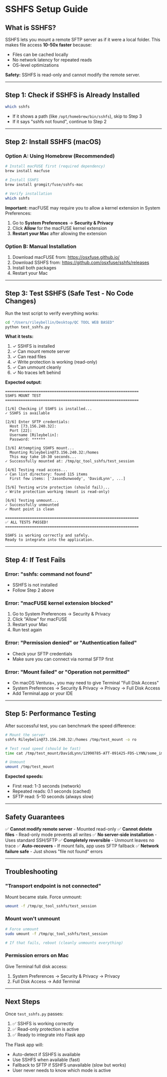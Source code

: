 # SSHFS Setup Guide

## What is SSHFS?

SSHFS lets you mount a remote SFTP server as if it were a local folder. This makes file access **10-50x faster** because:
- Files can be cached locally
- No network latency for repeated reads
- OS-level optimizations

**Safety:** SSHFS is read-only and cannot modify the remote server.

---

## Step 1: Check if SSHFS is Already Installed

```bash
which sshfs
```

- If it shows a path (like `/opt/homebrew/bin/sshfs`), skip to Step 3
- If it says "sshfs not found", continue to Step 2

---

## Step 2: Install SSHFS (macOS)

### Option A: Using Homebrew (Recommended)

```bash
# Install macFUSE first (required dependency)
brew install macfuse

# Install SSHFS
brew install gromgit/fuse/sshfs-mac

# Verify installation
which sshfs
```

**Important:** macFUSE may require you to allow a kernel extension in System Preferences:
1. Go to **System Preferences** → **Security & Privacy**
2. Click **Allow** for the macFUSE kernel extension
3. **Restart your Mac** after allowing the extension

### Option B: Manual Installation

1. Download macFUSE from: https://osxfuse.github.io/
2. Download SSHFS from: https://github.com/osxfuse/sshfs/releases
3. Install both packages
4. Restart your Mac

---

## Step 3: Test SSHFS (Safe Test - No Code Changes)

Run the test script to verify everything works:

```bash
cd "/Users/rileybellin/Desktop/QC TOOL WEB BASED"
python test_sshfs.py
```

**What it tests:**
1. ✓ SSHFS is installed
2. ✓ Can mount remote server
3. ✓ Can read files
4. ✓ Write protection is working (read-only)
5. ✓ Can unmount cleanly
6. ✓ No traces left behind

**Expected output:**
```
============================================================
SSHFS MOUNT TEST
============================================================

[1/6] Checking if SSHFS is installed...
✓ SSHFS is available

[2/6] Enter SFTP credentials:
  Host [73.156.240.32]:
  Port [22]:
  Username [Rileybelin]:
  Password: ******

[3/6] Attempting SSHFS mount...
  Mounting Rileybelin@73.156.240.32:/homes
  This may take 10-30 seconds...
✓ Successfully mounted at: /tmp/qc_tool_sshfs/test_session

[4/6] Testing read access...
✓ Can list directory: found 115 items
  First few items: ['JasonDunwoody', 'DavidLynn', ...]

[5/6] Testing write protection (should fail)...
✓ Write protection working (mount is read-only)

[6/6] Testing unmount...
✓ Successfully unmounted
✓ Mount point is clean

============================================================
✅ ALL TESTS PASSED!
============================================================

SSHFS is working correctly and safely.
Ready to integrate into the application.
```

---

## Step 4: If Test Fails

### Error: "sshfs: command not found"
- SSHFS is not installed
- Follow Step 2 above

### Error: "macFUSE kernel extension blocked"
1. Go to System Preferences → Security & Privacy
2. Click "Allow" for macFUSE
3. Restart your Mac
4. Run test again

### Error: "Permission denied" or "Authentication failed"
- Check your SFTP credentials
- Make sure you can connect via normal SFTP first

### Error: "Mount failed" or "Operation not permitted"
- On macOS Ventura+, you may need to give Terminal "Full Disk Access"
- System Preferences → Security & Privacy → Privacy → Full Disk Access
- Add Terminal.app or your IDE

---

## Step 5: Performance Testing

After successful test, you can benchmark the speed difference:

```bash
# Mount the server
sshfs Rileybelin@73.156.240.32:/homes /tmp/test_mount -o ro

# Test read speed (should be fast)
time cat /tmp/test_mount/DavidLynn/12990785-ATT-091425-FDS-LYNN/some_image.jpg > /dev/null

# Unmount
umount /tmp/test_mount
```

**Expected speeds:**
- First read: 1-3 seconds (network)
- Repeated reads: 0.1 seconds (cached)
- SFTP read: 5-10 seconds (always slow)

---

## Safety Guarantees

✅ **Cannot modify remote server** - Mounted read-only
✅ **Cannot delete files** - Read-only mode prevents all writes
✅ **No server-side installation** - Uses standard SSH/SFTP
✅ **Completely reversible** - Unmount leaves no trace
✅ **Auto-recovers** - If mount fails, app uses SFTP fallback
✅ **Network failure safe** - Just shows "file not found" errors

---

## Troubleshooting

### "Transport endpoint is not connected"
Mount became stale. Force unmount:
```bash
umount -f /tmp/qc_tool_sshfs/test_session
```

### Mount won't unmount
```bash
# Force unmount
sudo umount -f /tmp/qc_tool_sshfs/test_session

# If that fails, reboot (cleanly unmounts everything)
```

### Permission errors on Mac
Give Terminal full disk access:
1. System Preferences → Security & Privacy → Privacy
2. Full Disk Access → Add Terminal

---

## Next Steps

Once `test_sshfs.py` passes:
1. ✅ SSHFS is working correctly
2. ✅ Read-only protection is active
3. ✅ Ready to integrate into Flask app

The Flask app will:
- Auto-detect if SSHFS is available
- Use SSHFS when available (fast)
- Fallback to SFTP if SSHFS unavailable (slow but works)
- User never needs to know which mode is active
